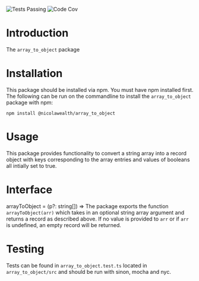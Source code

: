 ![Tests Passing](https://github.com/NicolaWealth/array_to_object/actions/workflows/autoTestMainBadge.yml/badge.svg)
![Code Cov](https://img.shields.io/badge/dynamic/json?url=https%3A%2F%2Fgithub.com%2Fnicolawealth%2Farray_to_object%2Fraw%2Fmain%2Fcodecov/badge.json&query=%24.message&label=Code%20Coverage&color=%24.color)

# Introduction
The `array_to_object` package

# Installation
This package should be installed via npm. You must have npm installed first. The following can be run on the commandline to install the `array_to_object` package with npm:

`npm install @nicolawealth/array_to_object`

# Usage
This package provides functionality to convert a string array into a record object with keys corresponding to the array entries and values of booleans all intially set to true.

# Interface
arrayToObject = (p?: string[]) => 
The package exports the function `arrayToObject(arr)` which takes in an optional string array argument and returns a record as described above. If no value is provided to `arr` or if `arr` is undefined, an empty record will be returned.

# Testing
Tests can be found in `array_to_object.test.ts` located in `array_to_object/src` and should be run with sinon, mocha and nyc.

